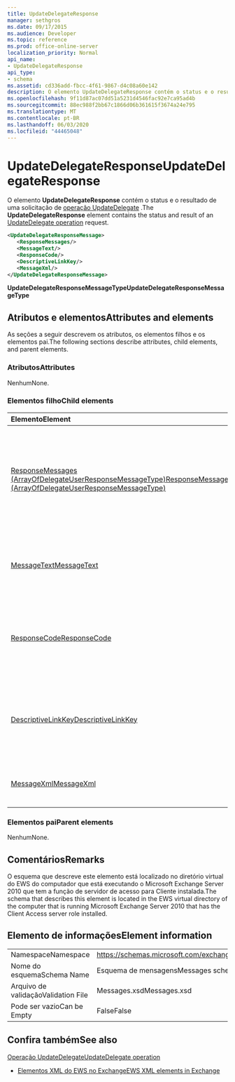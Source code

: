 ```yaml
---
title: UpdateDelegateResponse
manager: sethgros
ms.date: 09/17/2015
ms.audience: Developer
ms.topic: reference
ms.prod: office-online-server
localization_priority: Normal
api_name:
- UpdateDelegateResponse
api_type:
- schema
ms.assetid: cd336add-fbcc-4f61-9867-d4c08a60e142
description: O elemento UpdateDelegateResponse contém o status e o resultado de uma solicitação de operação UpdateDelegate.
ms.openlocfilehash: 9f11d87ac07dd51a5231d4546fac92e7ca95ad4b
ms.sourcegitcommit: 88ec988f2bb67c1866d06b361615f3674a24e795
ms.translationtype: MT
ms.contentlocale: pt-BR
ms.lasthandoff: 06/03/2020
ms.locfileid: "44465048"
---
```

# <a name="updatedelegateresponse"></a><span data-ttu-id="06091-103">UpdateDelegateResponse</span><span class="sxs-lookup"><span data-stu-id="06091-103">UpdateDelegateResponse</span></span>

<span data-ttu-id="06091-104">O elemento **UpdateDelegateResponse** contém o status e o resultado de uma solicitação de [operação UpdateDelegate](updatedelegate-operation.md) .</span><span class="sxs-lookup"><span data-stu-id="06091-104">The **UpdateDelegateResponse** element contains the status and result of an [UpdateDelegate operation](updatedelegate-operation.md) request.</span></span> 
  
```xml
<UpdateDelegateResponseMessage>
   <ResponseMessages/>
   <MessageText/>
   <ResponseCode/>
   <DescriptiveLinkKey/>
   <MessageXml/>
</UpdateDelegateResponseMessage>
```

 <span data-ttu-id="06091-105">**UpdateDelegateResponseMessageType**</span><span class="sxs-lookup"><span data-stu-id="06091-105">**UpdateDelegateResponseMessageType**</span></span>
## <a name="attributes-and-elements"></a><span data-ttu-id="06091-106">Atributos e elementos</span><span class="sxs-lookup"><span data-stu-id="06091-106">Attributes and elements</span></span>

<span data-ttu-id="06091-107">As seções a seguir descrevem os atributos, os elementos filhos e os elementos pai.</span><span class="sxs-lookup"><span data-stu-id="06091-107">The following sections describe attributes, child elements, and parent elements.</span></span>
  
### <a name="attributes"></a><span data-ttu-id="06091-108">Atributos</span><span class="sxs-lookup"><span data-stu-id="06091-108">Attributes</span></span>

<span data-ttu-id="06091-109">Nenhum</span><span class="sxs-lookup"><span data-stu-id="06091-109">None.</span></span>
  
### <a name="child-elements"></a><span data-ttu-id="06091-110">Elementos filho</span><span class="sxs-lookup"><span data-stu-id="06091-110">Child elements</span></span>

|<span data-ttu-id="06091-111">**Elemento**</span><span class="sxs-lookup"><span data-stu-id="06091-111">**Element**</span></span>|<span data-ttu-id="06091-112">**Descrição**</span><span class="sxs-lookup"><span data-stu-id="06091-112">**Description**</span></span>|
|:-----|:-----|
|[<span data-ttu-id="06091-113">ResponseMessages (ArrayOfDelegateUserResponseMessageType)</span><span class="sxs-lookup"><span data-stu-id="06091-113">ResponseMessages (ArrayOfDelegateUserResponseMessageType)</span></span>](responsemessages-arrayofdelegateuserresponsemessagetype.md) <br/> |<span data-ttu-id="06091-114">Contém as mensagens de resposta para uma solicitação de gerenciamento de representante do Exchange Web Services.</span><span class="sxs-lookup"><span data-stu-id="06091-114">Contains the response messages for an Exchange Web Services delegate management request.</span></span>  <br/> |
|[<span data-ttu-id="06091-115">MessageText</span><span class="sxs-lookup"><span data-stu-id="06091-115">MessageText</span></span>](messagetext.md) <br/> |<span data-ttu-id="06091-116">Fornece uma descrição de texto do status da resposta.</span><span class="sxs-lookup"><span data-stu-id="06091-116">Provides a text description of the status of the response.</span></span>  <br/> |
|[<span data-ttu-id="06091-117">ResponseCode</span><span class="sxs-lookup"><span data-stu-id="06091-117">ResponseCode</span></span>](responsecode.md) <br/> |<span data-ttu-id="06091-118">Fornece um código de erro que identifica o erro específico que a solicitação encontrou.</span><span class="sxs-lookup"><span data-stu-id="06091-118">Provides an error code that identifies the specific error that the request encountered.</span></span>  <br/> |
|[<span data-ttu-id="06091-119">DescriptiveLinkKey</span><span class="sxs-lookup"><span data-stu-id="06091-119">DescriptiveLinkKey</span></span>](descriptivelinkkey.md) <br/> |<span data-ttu-id="06091-120">Não utilizado no momento e está reservado para uso futuro.</span><span class="sxs-lookup"><span data-stu-id="06091-120">Currently unused and is reserved for future use.</span></span> <span data-ttu-id="06091-121">Ele contém um valor de 0.</span><span class="sxs-lookup"><span data-stu-id="06091-121">It contains a value of 0.</span></span>  <br/> |
|[<span data-ttu-id="06091-122">MessageXml</span><span class="sxs-lookup"><span data-stu-id="06091-122">MessageXml</span></span>](messagexml.md) <br/> |<span data-ttu-id="06091-123">Fornece informações adicionais de resposta de erro.</span><span class="sxs-lookup"><span data-stu-id="06091-123">Provides additional error response information.</span></span>  <br/> |
   
### <a name="parent-elements"></a><span data-ttu-id="06091-124">Elementos pai</span><span class="sxs-lookup"><span data-stu-id="06091-124">Parent elements</span></span>

<span data-ttu-id="06091-125">Nenhum</span><span class="sxs-lookup"><span data-stu-id="06091-125">None.</span></span>
  
## <a name="remarks"></a><span data-ttu-id="06091-126">Comentários</span><span class="sxs-lookup"><span data-stu-id="06091-126">Remarks</span></span>

<span data-ttu-id="06091-127">O esquema que descreve este elemento está localizado no diretório virtual do EWS do computador que está executando o Microsoft Exchange Server 2010 que tem a função de servidor de acesso para Cliente instalada.</span><span class="sxs-lookup"><span data-stu-id="06091-127">The schema that describes this element is located in the EWS virtual directory of the computer that is running Microsoft Exchange Server 2010 that has the Client Access server role installed.</span></span>
  
## <a name="element-information"></a><span data-ttu-id="06091-128">Elemento de informações</span><span class="sxs-lookup"><span data-stu-id="06091-128">Element information</span></span>

|||
|:-----|:-----|
|<span data-ttu-id="06091-129">Namespace</span><span class="sxs-lookup"><span data-stu-id="06091-129">Namespace</span></span>  <br/> |https://schemas.microsoft.com/exchange/services/2006/messages  <br/> |
|<span data-ttu-id="06091-130">Nome do esquema</span><span class="sxs-lookup"><span data-stu-id="06091-130">Schema Name</span></span>  <br/> |<span data-ttu-id="06091-131">Esquema de mensagens</span><span class="sxs-lookup"><span data-stu-id="06091-131">Messages schema</span></span>  <br/> |
|<span data-ttu-id="06091-132">Arquivo de validação</span><span class="sxs-lookup"><span data-stu-id="06091-132">Validation File</span></span>  <br/> |<span data-ttu-id="06091-133">Messages.xsd</span><span class="sxs-lookup"><span data-stu-id="06091-133">Messages.xsd</span></span>  <br/> |
|<span data-ttu-id="06091-134">Pode ser vazio</span><span class="sxs-lookup"><span data-stu-id="06091-134">Can be Empty</span></span>  <br/> |<span data-ttu-id="06091-135">False</span><span class="sxs-lookup"><span data-stu-id="06091-135">False</span></span>  <br/> |
   
## <a name="see-also"></a><span data-ttu-id="06091-136">Confira também</span><span class="sxs-lookup"><span data-stu-id="06091-136">See also</span></span>



[<span data-ttu-id="06091-137">Operação UpdateDelegate</span><span class="sxs-lookup"><span data-stu-id="06091-137">UpdateDelegate operation</span></span>](updatedelegate-operation.md)


- [<span data-ttu-id="06091-138">Elementos XML do EWS no Exchange</span><span class="sxs-lookup"><span data-stu-id="06091-138">EWS XML elements in Exchange</span></span>](ews-xml-elements-in-exchange.md)

